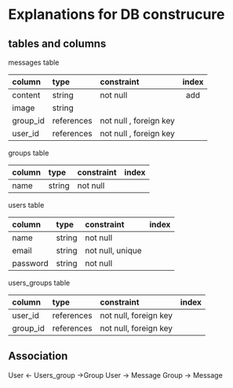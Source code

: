 # Explanations for DB construcure

## tables and columns

messages table

|column|type|constraint|index|
|:--|:--|:--|:--:|
|content|string|not null|add|
|image|string|||
|group_id|references|not null , foreign key||
|user_id|references|not null , foreign key||


groups table

|column|type|constraint|index|
|:--|:--|:--|:--:|
|name|string|not null||

users table

|column|type|constraint|index|
|:--|:--|:--|:--:|
|name|string|not null||
|email|string|not null, unique ||
|password|string|not null||


users_groups table

|column|type|constraint|index|
|:--|:--|:--|:--:|
|user_id|references|not null, foreign key||
|group_id|references|not null, foreign key ||


## Association

User <- Users_group ->Group
User -> Message
Group -> Message
